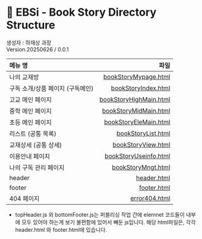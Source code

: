 # 🌟 EBSi - Book Story Directory Structure

생성자 : 하재상 과장  
Version.20250626 / 0.0.1

| 메뉴 명 | 파일 |
|:---|---:|
| 나의 교재방 | [bookStoryMypage.html](bookStoryMypage.html) |
| 구독 소개/상품 페이지 (구독메인) | [bookStoryIndex.html](bookStoryIndex.html) |
| 고교 메인 페이지 | [bookStoryHighMain.html](bookStoryHighMain.html) |
| 중학 메인 페이지 | [bookStoryMidMain.html](bookStoryMidMain.html) |
| 초등 메인 페이지 | [bookStoryEleMain.html](bookStoryEleMain.html) |
| 리스트 (공통 목록) | [bookStoryList.html](bookStoryList.html) |
| 교재상세 (공통 상세) | [bookStoryView.html](bookStoryView.html) |
| 이용안내 페이지 | [bookStoryUseinfo.html](bookStoryUseinfo.html) |
| 나의 구독 관리 페이지 | [bookStoryMngt.html](bookStoryMngt.html) |
| header | [header.html](header.html) |
| footer | [footer.html](footer.html) |
| 404 페이지 | [error404.html](error404.html) |


* topHeader.js 와 bottomFooter.js는 퍼블리싱 작업 간에 elemnet 코드들이 내부에 모두
있어야 하는게 보기 불편함에 있어서 빼둔 js입니다. 해당 html파일은, 각각
header.html 와 footer.html에 있습니다.